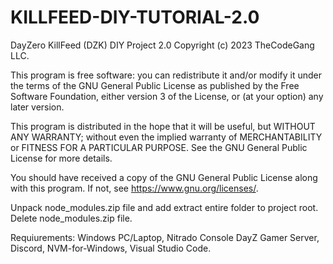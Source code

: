# KILLFEED-DIY-TUTORIAL-2.0
DayZero KillFeed (DZK) DIY Project 2.0
Copyright (c) 2023 TheCodeGang LLC.

This program is free software: you can redistribute it and/or modify
it under the terms of the GNU General Public License as published by
the Free Software Foundation, either version 3 of the License, or
(at your option) any later version.

This program is distributed in the hope that it will be useful,
but WITHOUT ANY WARRANTY; without even the implied warranty of
MERCHANTABILITY or FITNESS FOR A PARTICULAR PURPOSE.  See the
GNU General Public License for more details.

You should have received a copy of the GNU General Public License
along with this program.  If not, see <https://www.gnu.org/licenses/>.

Unpack node_modules.zip file and add extract entire folder to project root.
Delete node_modules.zip file.

Requiurements:
Windows PC/Laptop,
Nitrado Console DayZ Gamer Server,
Discord,
NVM-for-Windows,
Visual Studio Code.
